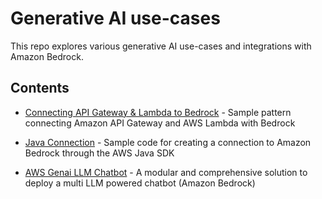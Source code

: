 # Generative AI use-cases

This repo explores various generative AI use-cases and integrations with Amazon Bedrock.

## Contents

- [Connecting API Gateway & Lambda to Bedrock](bedrock-api-gateway) - Sample pattern connecting Amazon API Gateway and AWS Lambda with Bedrock

- [Java Connection](java-connection) - Sample code for creating a connection to Amazon Bedrock through the AWS Java SDK

- [AWS Genai LLM Chatbot](https://github.com/aws-samples/aws-genai-llm-chatbot) - A modular and comprehensive solution to deploy a multi LLM powered chatbot (Amazon Bedrock)
